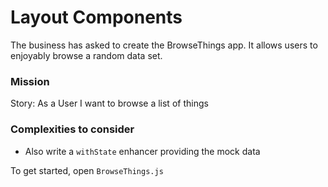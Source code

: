 # Layout Components

The business has asked to create the BrowseThings app.  It allows users to enjoyably browse a random data set.

### Mission

Story: As a User I want to browse a list of things

### Complexities to consider

- Also write a `withState` enhancer providing the mock data

To get started, open `BrowseThings.js`